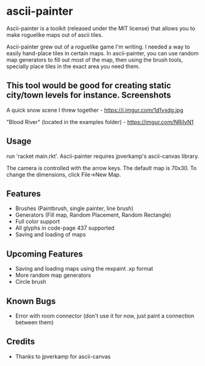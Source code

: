 # ascii-painter
Ascii-painter is a toolkit (released under the MIT license) that allows you to make roguelike maps out of ascii tiles. 

Ascii-painter grew out of a roguelike game I'm writing. I needed a way to easily hand-place tiles in certain maps.
In ascii-painter, you can use random map generators to fill out most of the map, then using the brush tools, specially
place tiles in the exact area you need them.

This tool would be good for creating static city/town levels for instance.
Screenshots
-----------
A quick snow scene I threw together - https://i.imgur.com/1d1yxdg.jpg

"Blood River" (located in the examples folder) - https://imgur.com/NRjIyN1

Usage
-----
run 'racket main.rkt'.
Ascii-painter requires jpverkamp's ascii-canvas library.

The camera is controlled with the arrow keys. The default map is 70x30. To change the dimensions, click File->New Map.

Features
--------
* Brushes (Paintbrush, single painter, line brush)
* Generators (Fill map, Random Placement, Random Rectangle)
* Full color support
* All glyphs in code-page 437 supported
* Saving and loading of maps

Upcoming Features
-----------------
* Saving and loading maps using the rexpaint .xp format
* More random map generators
* Circle brush

Known Bugs
----------
* Error with room connector (don't use it for now, just paint a connection between them)

Credits
-------
* Thanks to jpverkamp for ascii-canvas
